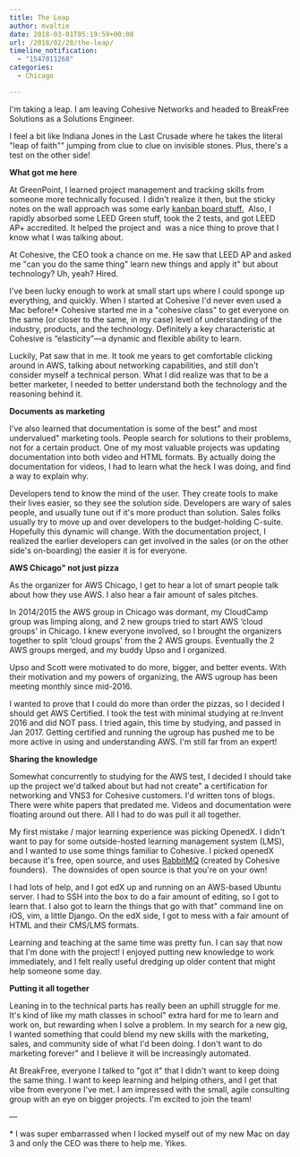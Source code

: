 ```yaml
---
title: The Leap
author: mvaltie
date: 2018-03-01T05:19:59+00:00
url: /2018/02/28/the-leap/
timeline_notification:
  - "1547011268"
categories:
  - Chicago

---
```

I'm taking a leap. I am leaving Cohesive Networks and headed to BreakFree Solutions as a Solutions Engineer.

I feel a bit like Indiana Jones in the Last Crusade where he takes the literal "leap of faith"" jumping from clue to clue on invisible stones. Plus, there's a test on the other side!

**What got me here**

At GreenPoint, I learned project management and tracking skills from someone more technically focused. I didn't realize it then, but the sticky notes on the wall approach was some early <a href="https://en.wikipedia.org/wiki/Kanban_board" target="_blank" rel="noopener noreferrer">kanban board stuff.</a>  Also, I rapidly absorbed some LEED Green stuff, took the 2 tests, and got LEED AP+ accredited. It helped the project and  was a nice thing to prove that I know what I was talking about.

At Cohesive, the CEO took a chance on me. He saw that LEED AP and asked me "can you do the same thing" learn new things and apply it" but about technology? Uh, yeah? Hired.

I've been lucky enough to work at small start ups where I could sponge up everything, and quickly. When I started at Cohesive I'd never even used a Mac before!* Cohesive started me in a "cohesive class" to get everyone on the same (or closer to the same, in my case) level of understanding of the industry, products, and the technology. Definitely a key characteristic at Cohesive is “elasticity”—a dynamic and flexible ability to learn.

Luckily, Pat saw that in me. It took me years to get comfortable clicking around in AWS, talking about networking capabilities, and still don't consider myself a technical person. What I did realize was that to be a better marketer, I needed to better understand both the technology and the reasoning behind it.

**Documents as marketing**

I've also learned that documentation is some of the best" and most undervalued" marketing tools. People search for solutions to their problems, not for a certain product. One of my most valuable projects was updating documentation into both video and HTML formats. By actually doing the documentation for videos, I had to learn what the heck I was doing, and find a way to explain why.

Developers tend to know the mind of the user. They create tools to make their lives easier, so they see the solution side. Developers are wary of sales people, and usually tune out if it's more product than solution. Sales folks usually try to move up and over developers to the budget-holding C-suite. Hopefully this dynamic will change. With the documentation project, I realized the earlier developers can get involved in the sales (or on the other side's on-boarding) the easier it is for everyone.

**AWS Chicago" not just pizza**

As the organizer for AWS Chicago, I get to hear a lot of smart people talk about how they use AWS. I also hear a fair amount of sales pitches.

In 2014/2015 the AWS group in Chicago was dormant, my CloudCamp group was limping along, and 2 new groups tried to start AWS &#8216;cloud groups' in Chicago. I knew everyone involved, so I brought the organizers together to split &#8216;cloud groups' from the 2 AWS groups. Eventually the 2 AWS groups merged, and my buddy Upso and I organized.

Upso and Scott were motivated to do more, bigger, and better events. With their motivation and my powers of organizing, the AWS ugroup has been meeting monthly since mid-2016.

I wanted to prove that I could do more than order the pizzas, so I decided I should get AWS Certified. I took the test with minimal studying at re:Invent 2016 and did NOT pass. I tried again, this time by studying, and passed in Jan 2017. Getting certified and running the ugroup has pushed me to be more active in using and understanding AWS. I'm still far from an expert!

**Sharing the knowledge**

Somewhat concurrently to studying for the AWS test, I decided I should take up the project we'd talked about but had not create" a certification for networking and VNS3 for Cohesive customers. I'd written tons of blogs. There were white papers that predated me. Videos and documentation were floating around out there. All I had to do was pull it all together.

My first mistake / major learning experience was picking OpenedX. I didn't want to pay for some outside-hosted learning management system (LMS), and I wanted to use some things familiar to Cohesive. I picked openedX because it's free, open source, and uses <a href="https://en.wikipedia.org/wiki/RabbitMQ" target="_blank" rel="noopener noreferrer">RabbitMQ</a> (created by Cohesive founders).  The downsides of open source is that you're on your own!

I had lots of help, and I got edX up and running on an AWS-based Ubuntu server. I had to SSH into the box to do a fair amount of editing, so I got to learn that. I also got to learn the things that go with that" command line on iOS, vim, a little Django. On the edX side, I got to mess with a fair amount of HTML and their CMS/LMS formats.

Learning and teaching at the same time was pretty fun. I can say that now that I'm done with the project! I enjoyed putting new knowledge to work immediately, and I felt really useful dredging up older content that might help someone some day.

**Putting it all together**

Leaning in to the technical parts has really been an uphill struggle for me. It's kind of like my math classes in school" extra hard for me to learn and work on, but rewarding when I solve a problem. In my search for a new gig, I wanted something that could blend my new skills with the marketing, sales, and community side of what I'd been doing. I don't want to do marketing forever" and I believe it will be increasingly automated.

At BreakFree, everyone I talked to "got it" that I didn't want to keep doing the same thing. I want to keep learning and helping others, and I get that vibe from everyone I've met. I am impressed with the small, agile consulting group with an eye on bigger projects. I'm excited to join the team!

&#8212;

* I was super embarrassed when I locked myself out of my new Mac on day 3 and only the CEO was there to help me. Yikes.